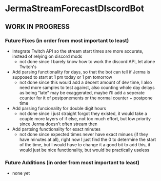 # JermaStreamForecastDIscordBot

## WORK IN PROGRESS ##

### Future Fixes (in order from most important to least) ###
 - Integrate Twitch API so the stream start times are more accurate, instead of relying on discord mods
   - not done since I barely know how to work the discord API, let alone Twitch's
 - Add parsing functionality for days, so that the bot can tell if Jerma is supposed to start at 1 pm today or 1 pm tomorrow
   - not done since this would add a decent amount of dev time, I also need more samples to test against, also counting whole day delays as being "late" may be exaggerated, maybe i'll add a seperate counter for it of postponements or the normal counter + postpone time
 - Add parsing funcionality for double digit hours
   - not done since i just straight forgot they existed, it would take a couple more layers of if else, not too much effort, but low priority since Jerma doesn't often stream then
 - Add partsing functionality for exact minutes
   - not done since expected times never have exact minues (if they have minutes at all), right now I just find the 0 to determine the start of the time, but I would have to change it a good bit to add this, it would just be nice functionality, but would be practically useless

### Future Additions (in order from most important to least) ###
 - none yet
